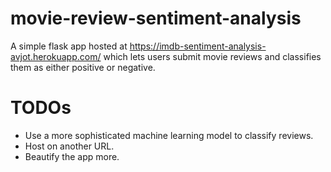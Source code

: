 # movie-review-sentiment-analysis

A simple flask app hosted at https://imdb-sentiment-analysis-avjot.herokuapp.com/ which lets users submit movie reviews and classifies them as either positive or negative.

# TODOs
* Use a more sophisticated machine learning model to classify reviews.
* Host on another URL.
* Beautify the app more.
